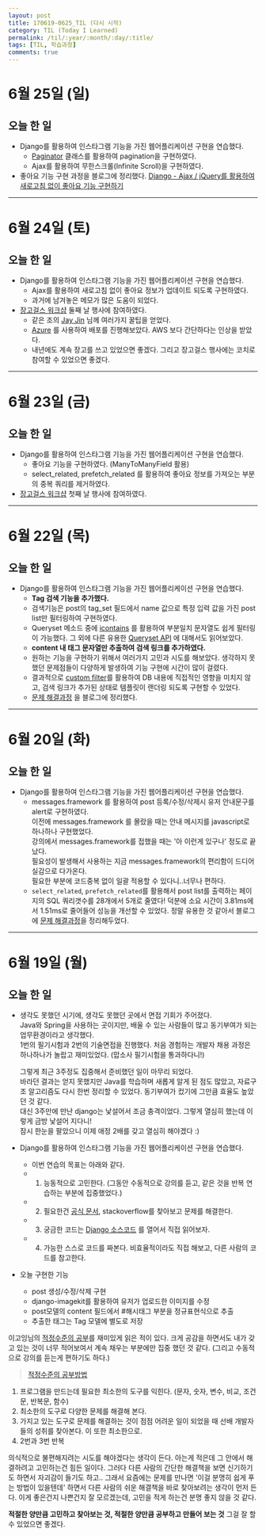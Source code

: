 ```yaml
---
layout: post
title: 170619-0625_TIL (다시 시작)
category: TIL (Today I Learned)
permalink: /til/:year/:month/:day/:title/
tags: [TIL, 학습과정]
comments: true
---
```


# 6월 25일 (일)
## 오늘 한 일
- Django를 활용하여 인스타그램 기능을 가진 웹어플리케이션 구현을 연습했다.
  - [Paginator](https://docs.djangoproject.com/en/1.11/topics/pagination/) 클래스를 활용하여 pagination을 구현하였다.
  - Ajax를 활용하여 무한스크롤(Infinite Scroll)을 구현하였다.
- 좋아요 기능 구현 과정을 블로그에 정리했다. [Django - Ajax / jQuery를 활용하여 새로고침 없이 좋아요 기능 구현하기](https://wayhome25.github.io/django/2017/06/25/django-ajax-like-button/)

---

# 6월 24일 (토)
## 오늘 한 일
- Django를 활용하여 인스타그램 기능을 가진 웹어플리케이션 구현을 연습했다.
  - Ajax를 활용하여 새로고침 없이 좋아요 정보가 업데이트 되도록 구현하였다.
  - 과거에 남겨놓은 메모가 많은 도움이 되었다.
- [장고걸스 워크샵](https://djangogirls.org/seoul/) 둘째 날 행사에 참여하였다.
  - 같은 조의 [Jay Jin](https://milooy.wordpress.com/) 님께 여러가지 꿀팁을 얻었다.
  - [Azure](https://beomi.github.io/2017/06/09/Deploy-Django-to-MS-Azure/) 를 사용하여 배포를 진행해보았다. AWS 보다 간단하다는 인상을 받았다.
  - 내년에도 계속 장고를 쓰고 있었으면 좋겠다. 그리고 장고걸스 행사에는 코치로 참여할 수 있었으면 좋겠다.

---

# 6월 23일 (금)
## 오늘 한 일
- Django를 활용하여 인스타그램 기능을 가진 웹어플리케이션 구현을 연습했다.
  - 좋아요 기능을 구현하였다. (ManyToManyField 활용)
  - select_related, prefetch_related 를 활용하여 좋아요 정보를 가져오는 부분의 중복 쿼리를 제거하였다.
- [장고걸스 워크샵](https://djangogirls.org/seoul/) 첫째 날 행사에 참여하였다.

---

# 6월 22일 (목)
## 오늘 한 일
- Django를 활용하여 인스타그램 기능을 가진 웹어플리케이션 구현을 연습했다.
  - **Tag 검색 기능을 추가했다.**
  - 검색기능은 post의 tag_set 필드에서 name 값으로 특정 입력 값을 가진 post list만 필터링하여 구현하였다.
  - Queryset 메소드 중에 [icontains](https://docs.djangoproject.com/en/1.11/ref/models/querysets/#icontains) 를 활용하여 부분일치 문자열도 쉽게 필터링이 가능했다. 그 외에 다른 유용한 [Queryset API](https://docs.djangoproject.com/en/1.11/ref/models/querysets/#icontains) 에 대해서도 읽어보았다.
  - **content 내 태그 문자열만 추출하여 검색 링크를 추가하였다.**
  - 원하는 기능을 구현하기 위해서 여러가지 고민과 시도를 해보았다. 생각하지 못했던 문제점들이 다양하게 발생하여 기능 구현에 시간이 많이 걸렸다.
  - 결과적으로 [custom filter](https://docs.djangoproject.com/en/1.10/howto/custom-template-tags/)를 활용하여 DB 내용에 직접적인 영향을 미치지 않고, 검색 링크가 추가된 상태로 템플릿이 랜더링 되도록 구현할 수 있었다.
  - [문제 해결과정](https://wayhome25.github.io/django/2017/06/22/custom-template-filter/) 을 블로그에 정리했다.


---
# 6월 20일 (화)
## 오늘 한 일

- Django를 활용하여 인스타그램 기능을 가진 웹어플리케이션 구현을 연습했다.
  - messages.framework 를 활용하여 post 등록/수정/삭제시 유저 안내문구를 alert로 구현하였다.       
    이전에 messages.framework 를 몰랐을 때는 안내 메시지를 javascript로 하나하나 구현했었다.     
    강의에서 messages.framework를 접했을 때는 '아 이런게 있구나' 정도로 끝났다.      
    필요성이 발생해서 사용하는 지금 messages.framework의 편리함이 드디어 실감으로 다가온다.      
    필요한 부분에 코드중복 없이 일괄 적용할 수 있다니..너무나 편하다.   
  - `select_related`, `prefetch_related`를 활용해서 post list를 출력하는 페이지의 SQL 쿼리갯수를 28개에서 5개로 줄였다! 덕분에 소요 시간이 3.81ms에서 1.51ms로 줄어들어 성능을 개선할 수 있었다. 정말 유용한 것 같아서 블로그에 [문제 해결과정](https://wayhome25.github.io/django/2017/06/20/selected_related_prefetch_related/)을 정리해두었다.


---

# 6월 19일 (월)
## 오늘 한 일
- 생각도 못했던 시기에, 생각도 못했던 곳에서 면접 기회가 주어졌다.     
  Java와 Spring을 사용하는 곳이지만, 배울 수 있는 사람들이 많고 동기부여가 되는 업무환경이라고 생각했다.     
  1번의 필기시험과 2번의 기술면접을 진행했다. 처음 경험하는 개발자 채용 과정은 하나하나가 놀랍고 재미있었다. (맙소사 필기시험을 통과하다니!)     

  그렇게 최근 3주정도 집중해서 준비했던 일이 마무리 되었다.        
  바라던 결과는 얻지 못했지만 Java를 학습하며 새롭게 알게 된 점도 많았고, 자료구조 알고리즘도 다시 한번 정리할 수 있었다. 동기부여가 컸기에 그만큼 효율도 높았던 것 같다.        
  대신 3주만에 만난 django는 낯설어서 조금 충격이었다. 그렇게 열심히 했는데 이렇게 금방 낯설어 지다니!        
  잠시 한눈을 팔았으니 이제 애정 2배를 갖고 열심히 해야겠다 :)        

- Django를 활용하여 인스타그램 기능을 가진 웹어플리케이션 구현을 연습했다.
  - 이번 연습의 목표는 아래와 같다.
  - 1) 능동적으로 고민한다. (그동안 수동적으로 강의를 듣고, 같은 것을 반복 연습하는 부분에 집중했었다.)
  - 2) 필요한건 [공식 문서](https://docs.djangoproject.com/en/1.11/), stackoverflow를 찾아보고 문제를 해결한다.
  - 3) 궁금한 코드는 [Django 소스코드](https://github.com/django/django/tree/1.10.6/django) 를 열어서 직접 읽어보자.
  - 4) 가능한 스스로 코드를 짜본다. 비효율적이라도 직접 해보고, 다른 사람의 코드를 참고한다.

- 오늘 구현한 기능
  - post 생성/수정/삭제 구현
  - django-imagekit를 활용하여 유저가 업로드한 이미지를 수정
  - post모델의 content 필드에서 #해시태그 부분을 정규표현식으로 추출
  - 추출한 태그는 Tag 모델에 별도로 저장

이고잉님의 [적정수준의 공부](https://opentutorials.org/course/1189/10015)를 재미있게 읽은 적이 있다. 크게 공감을 하면서도 내가 갖고 있는 것이 너무 적어보여서 계속 채우는 부분에만 집중 했던 것 같다. (그리고 수동적으로 강의를 듣는게 편하기도 하다.)

> [적정수준의 공부방법](https://opentutorials.org/course/1189/10015)
1. 프로그램을 만드는데 필요한 최소한의 도구를 익힌다. (문자, 숫자, 변수, 비교, 조건문, 반복문, 함수)
2. 최소한의 도구로 다양한 문제를 해결해 본다.
3. 가지고 있는 도구로 문제를 해결하는 것이 점점 어려운 일이 되었을 때 선배 개발자들의 성취를 찾아본다. 이 또한 최소한으로.
4. 2번과 3번 반복

의식적으로 불편해지려는 시도를 해야겠다는 생각이 든다. 아는게 적은데 그 안에서 해결하려고 고민하는건 힘든 일이다. 그러다 다른 사람의 간단한 해결책을 보면 신기하기도 하면서 자괴감이 들기도 하고.. 그래서 요즘에는 문제를 만나면 '이걸 분명히 쉽게 푸는 방법이 있을텐데' 하면서 다른 사람의 쉬운 해결책을 바로 찾아보려는 생각이 먼저 든다. 이게 좋은건지 나쁜건지 잘 모르겠는데, 고민을 적게 하는건 분명 좋지 않을 것 같다.

__적절한 양만큼 고민하고 찾아보는 것, 적절한 양만큼 공부하고 만들어 보는 것__ 그걸 잘 할 수 있었으면 좋겠다.
